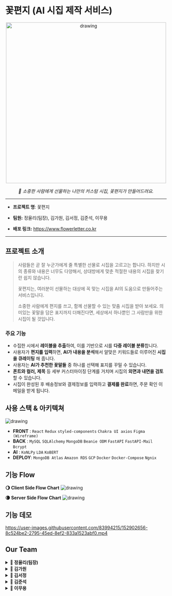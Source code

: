 # 꽃편지 (AI 시집 제작 서비스)
<p align="center">
<img src="https://s3.us-west-2.amazonaws.com/secure.notion-static.com/e0e54647-9b44-4e0c-b55b-424f2521110a/Untitled.png?X-Amz-Algorithm=AWS4-HMAC-SHA256&X-Amz-Content-Sha256=UNSIGNED-PAYLOAD&X-Amz-Credential=AKIAT73L2G45EIPT3X45%2F20220203%2Fus-west-2%2Fs3%2Faws4_request&X-Amz-Date=20220203T095149Z&X-Amz-Expires=86400&X-Amz-Signature=3befc0a056f6cdce498d2861dbec66f399e783a51fd25d84cf13e3c35971e1aa&X-Amz-SignedHeaders=host&response-content-disposition=filename%20%3D%22Untitled.png%22&x-id=GetObject" alt="drawing" width="500"/>
</p>
<p align="center">
    <em>🌷 소중한 사람에게 선물하는 나만의 커스텀 시집, 꽃편지가 만들어드려요.</em>
</p>

---
- **프로젝트 명**: 꽃편지
  
- **팀원:** 정율리(팀장), 김가원, 김서정, 김준석, 이무용
  
- **배포 링크:** https://www.flowerletter.co.kr
---

## 프로젝트 소개
     
> 사람들은 곧 잘 누군가에게 줄 특별한 선물로 시집을 고르고는 합니다. 
하지만 시의 종류와 내용은 너무도 다양해서, 상대방에게 맞춘 적절한 내용의 시집을 찾기란 쉽지 않습니다. 
>
> 꽃편지는, 여러분이 선물하는 대상에 꼭 맞는 시집을 AI의 도움으로 만들어주는 서비스입니다.
>
>소중한 사람에게 편지를 쓰고, 함께 선물할 수 있는 맞춤 시집을 받아 보세요.
의미있는 꽃말을 담은 표지까지 더해진다면, 세상에서 하나뿐인 그 사람만을 위한 시집이 될 것입니다.

### 주요 기능
* 수집한 시에서 **레이블을 추출**하여, 이를 기반으로 시를 **다중 레이블 분류**합니다.
* 사용자가 **편지를 입력**하면, **AI가 내용을 분석**해서 알맞은 키워드들로 이루어진 **시집을 큐레이팅** 해 줍니다.
* 사용자는 **AI가 추천한 꽃말들** 중 하나를 선택해 표지를 꾸밀 수 있습니다.
* **폰트와 컬러, 제목** 등 세부 커스터마이징 단계를 거치며 시집의 **외면과 내면을 검토** 할 수 있습니다.
* 시집이 완성된 후 배송정보와 결제정보를 입력하고 **결제를 완료**하면, 주문 확인 이메일을 받게 됩니다.

## 사용 스택 & 아키텍쳐

<img src="https://s3.us-west-2.amazonaws.com/secure.notion-static.com/e179b591-0324-4a7a-87c9-384e466d7c76/Untitled.png?X-Amz-Algorithm=AWS4-HMAC-SHA256&X-Amz-Content-Sha256=UNSIGNED-PAYLOAD&X-Amz-Credential=AKIAT73L2G45EIPT3X45%2F20220203%2Fus-west-2%2Fs3%2Faws4_request&X-Amz-Date=20220203T101538Z&X-Amz-Expires=86400&X-Amz-Signature=d8000791a17c0952a964cc2a21718f83c43d02d5363ec033a810f72ed7b8901c&X-Amz-SignedHeaders=host&response-content-disposition=filename%20%3D%22Untitled.png%22&x-id=GetObject" alt="drawing" width="auto"/>

* **FRONT** : `React` `Redux` `styled-components` `Chakra UI axios` `Figma (Wireframe)`
* **BACK** : `MySQL` `SQLAlchemy` `MongoDB` `Beanie ODM` `FastAPI` `FastAPI-Mail` `Bcrypt`
* **AI** : `KoNLPy` `LDA` `KoBERT`
* **DEPLOY**: `MongoDB Atlas` `Amazon RDS` `GCP` `Docker` `Docker-Compose` `Ngnix`

## 기능 Flow
<strong>🌖  Client Side Flow Chart</strong>
<img src="https://s3.us-west-2.amazonaws.com/secure.notion-static.com/aada8724-d943-4b65-89cc-7a86790fd8fa/Mind_Map.jpeg?X-Amz-Algorithm=AWS4-HMAC-SHA256&X-Amz-Content-Sha256=UNSIGNED-PAYLOAD&X-Amz-Credential=AKIAT73L2G45EIPT3X45%2F20220203%2Fus-west-2%2Fs3%2Faws4_request&X-Amz-Date=20220203T104656Z&X-Amz-Expires=86400&X-Amz-Signature=e9bd1eed378887da9c101b8f3a319a2b590f813abeaea00d318dbd16b7bd921b&X-Amz-SignedHeaders=host&response-content-disposition=filename%20%3D%22Mind%2520Map.jpeg%22&x-id=GetObject" alt="drawing" width="auto"/>

<strong>🌘  Server Side Flow Chart</strong>
<img src="https://s3.us-west-2.amazonaws.com/secure.notion-static.com/031d057c-d8ec-4e5d-8073-201e7fd47d00/Server-Flowchart.jpeg?X-Amz-Algorithm=AWS4-HMAC-SHA256&X-Amz-Content-Sha256=UNSIGNED-PAYLOAD&X-Amz-Credential=AKIAT73L2G45EIPT3X45%2F20220203%2Fus-west-2%2Fs3%2Faws4_request&X-Amz-Date=20220203T104713Z&X-Amz-Expires=86400&X-Amz-Signature=709c62e19f74bd20bbf412e62b8ed70b35b41f1ab913f25cbbe68a0987449eee&X-Amz-SignedHeaders=host&response-content-disposition=filename%20%3D%22Server-Flowchart.jpeg%22&x-id=GetObject" alt="drawing" width="auto"/>

## 기능 데모

https://user-images.githubusercontent.com/83994215/152902656-8c524be2-2795-45ed-8ef2-833a1523abf0.mp4


## Our Team
<details>
  <summary><strong>🌻 정율리(팀장)</strong></summary>

  ---
  - **Position** : Backend / PM
  - **Stack** : `Python` `Flask` `FastAPI` `Pydantic` `SQL` `MongoDB` `SQLAlchemy` `React` `JavaScript`
  - **Github**: [`yuliepie`](https://github.com/yuliepie)
  ---

  **Contribution**

  - **PM & Administration**
      - 서비스의 기획 & Requirements 정리
      - Product Backlog 관리
      - Gitlab Kanban Board & Issues 관리
      - 랜딩페이지, 소개페이지, 자주묻는 질문 등 텍스트 서술
  - **Database**
      - Database schema 구성 (MySQL, MongoDB)
      - SQLAlchemy ORM & Beanie ODM 을 사용해 DB 쿼리
  - **Server**
      - FastAPI framework로 API 서버 구축
      - API 문서화
      - 인공지능 모델 API 구축
      - API 구현:
          - 시 & 꽃말 반환 기능
          - 문의 추가 & 답변 기능
          - 주문 생성 & 이메일 발송
          - 백엔드 PG사 결제 후 리디렉션
      - 백오피스 기능 구현 (주문확인 & 문의 답변)
      - PG사 결제창 호출
  - **Deployment**
      - Docker Compose 를 이용한 서비스 배포 (Front, Back, Model, Admin services)
      - Google Cloud Services로 VM & DNS 관리
      - Traefik 을 이용한 Reverse proxy & TLS certificate (HTTPS) 관리
      - Gitlab Runner 를 이용한 CD 구축
      - Staging, Production 환경 분리
  ---
  **Project QnA**

  - **Q. MySQL과 MongoDB를 동시에 쓴 이유?**
      
      주문 데이터 같은 경우는 DB에 추가시 ACID 원칙이 중요하기 때문에 그런 특성들이 잘 지켜지는 RDB를 사용했다. 하지만 시집 데이터같은 경우는 시집의 컨텐츠를 고려했을때 document type 의 데이터베이스가 더 적절하다는 판단을 해서 MongoDB를 도입하게 되었다.
      
  - **Q. 프로젝트를 마친 소감?**
      
      단순 crud 시스템이 아닌 인공지능, ecommerce의 flow까지 더해진 프로젝트를 기획하고 구현해 볼 수 있어 서비스가 풍부하게 느껴져, 개발도 즐거웠습니다. 몸도 힘들고 팀장으로서 부담이 있었던 것도 사실이지만, 하루하루 지날때마다 새로운 사실을 알게되고 개발자로서 발전해 나가는 것이 느껴져서 정신적으론 즐거움이 있는 프로젝트였던 것 같습니다. 특히 배포환경과 containerization에 대해 스스로 배우고 적용해보는 것이 재밌었습니다.
</details>

<details>
  <summary><strong>🌻 김가원</strong></summary>
  
  ---
  - **Position** : AI
  - **Stack** : `python` `jupyter` `matplotlib` `pandas` `numpy` `scikit-learn` `gensim` `BERT`  `wordrank`
  ---

  **Contribution**

  - **레이블링 모델 구현**
      - word2vec 모델 구현
      - doc2vec 모델 구현
      - 시 데이터 PCA 분석 진행
      - 한글 데이터 전처리
      - 시 데이터 키워드 추출
      - LDA 모델 재학습
  - **학습 모델 구현**
      - koBERT 활용 다중 레이블 분류 모델 구현
  
  ---
  **Project QnA**

  - **Q. 프로젝트를 마친 소감?**
      
      이론으로만 접했던 인공지능을 프로젝트를 진행하면서 직접 구현하고 공부하면서 더 깊게 이해할 수 있었습니다. 기획 부터 개발까지 쉽지는 않았지만 팀원들과 함께 소통하고 서로 어려운 부분을 보완했기 때문에 프로젝트를 끝까지 마무리 할 수 있었다고 생각합니다. 인공지능의 학습 결과가 만족스럽지는 않지만 부족한 부분을 더 공부하면서 연구할 수 있는 기회인것 같습니다.
</details>

<details>
  <summary><strong>🌻 김서정</strong></summary>

  ---
  - **Position** : Frontend
  - **Stack** :  `React` `ChakraUI`  `StyledComponent` `Python`
  - **Github**: [https://github.com/seojeong2](https://github.com/seojeong2)
  ---

  **Contribution**

  - **Data Crawling**
      - 시 데이터 크롤링
  - **웹 페이지 구현**
      - 웹 레이아웃 구현
      - 라우팅 구현
      - 전체 리덕스 구현
      - 키워드 표시 구현
      - 폰트/컬러 선택 기능 구현
      - 시집검토 단계 검토기능 구현
      - 주문번호 표시 기능 구현

  ---
  **Project QnA**

  - **Q. Chakra UI 선택 이유?**
  
      css적인 부분보다 기능구현에 초점을 맞추고 싶어, 빠르게 적용할 수 있는 UI Component를 사용하고자 하였다.
      
  - **Q. 프로젝트를 마친 소감?**
  
      많이 배우고 성장할 수 있었던 프로젝트였습니다. 리덕스 사용 어려워 했는데, 이번 프로젝트 하면서 이해도를 높였고, 기능 구현을 완성해가면서 프론트엔드 개발의 매력을 더 많이 느낄 수 있었습니다. 
    

</details>

<details>
  <summary><strong>🌻 김준석</strong></summary>

  ---
  - **Position** : Frontend
  - **Stack** : `React` `ChakraUI`  `StyledComponent`
  - **Github**: [https://github.com/Junseok3608](https://github.com/Junseok3608)
  ---

  **Contribution**

  - **와이어프레임**
      - MVP 와이어프레임 작성
      - 최종 와이어프레임 수정
  - **웹페이지 구현**
      - MVP 레이아웃 구현
      - 리덕스 셋업
      - 전체 페이지 디자인
      - 애니메이션
      - navlink 설정

  ---
  **Project QnA**

  - **Q. Redux 사용 이유**
      
      편지 작성 단계부터 편지 작성 후 시, 꽃말, 자유글, 주문정보 데이터를 주문 단계까지 가지고 있다가 back으로 전달하기 위함.
      
  - **Q. 프로젝트를 마친 소감?**
      
      프로젝트를 진행하고 마치면서 공부가 많이 부족함을 느꼈습니다. 프론트엔드를 두 명이 맡아 진행한 것이 처음이었는데, 부족한 부분들을 많이 느끼고 이번 프로젝트 이후로 이해도를 더 높여야 겠다고 생각했습니다. 프로젝트 끝까지 있을 수 있던 건 팀원들의 배려 덕분이었습니다.
</details>

<details>
  <summary><strong>🌻 이무용</strong></summary>

  ---
  - **Position** : Back-end, AI
  - **Stack** : `FastApi-MAIL` `KoBERT`
  - **GitHub :** [https://github.com/555cider](https://github.com/555cider)
  ---

  **Contribution**

  - **Data Crawling**
      - scrapy 라이브러리를 이용하여 시 데이터를 크롤링
      (동적 웹페이지의 데이터는 얻지 못하였음)
  - **AI Modeling**
      - 레이블 추출 과정에서 LDA 모델링 및 시각화
      (결과가 좋지 않아 사용하진 않음)
      - 추출된 레이블로 시와 편지를 레이블링

  ---
  **Project QnA**

  - **Q. 프로젝트를 마친 소감?**
      
      이전 프로젝트를 느슨하게 수행한 탓인지, 이번에야말로 프로젝트를 한 느낌이 들었습니다. 이렇게 바쁘게 지내니, 시간을 알차게 보내는 것 같아 매우 만족스러운 시간이었습니다. 다만, 인공지능 분야에 대한 이해가 부족하여, 자잘한 시행착오가 많이 있었고, 프로젝트에 기여한 바도 많지 못하였습니다. 당초 예상했던 바보다 더 훌륭한, 위와 같은 결과물이 나올 수 있었던 데는 팀장님과 팀원분들이 많은 노고 덕분이라 생각합니다. 모두 고생하셨습니다.
  ---

</details>
    
 


